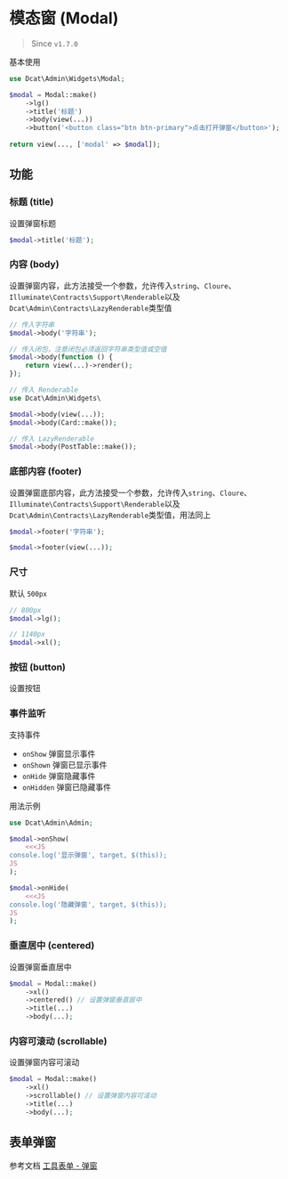 # 模态窗 (Modal)

> Since `v1.7.0`

基本使用

```php
use Dcat\Admin\Widgets\Modal;

$modal = Modal::make()
	->lg()
	->title('标题')
	->body(view(...))
	->button('<button class="btn btn-primary">点击打开弹窗</button>');
	
return view(..., ['modal' => $modal]);	
```

## 功能

### 标题 (title)

设置弹窗标题

```php
$modal->title('标题');
```

### 内容 (body)

设置弹窗内容，此方法接受一个参数，允许传入`string`、`Cloure`、`Illuminate\Contracts\Support\Renderable`以及`Dcat\Admin\Contracts\LazyRenderable`类型值

```php
// 传入字符串
$modal->body('字符串');

// 传入闭包，注意闭包必须返回字符串类型值或空值
$modal->body(function () {
	return view(...)->render();
});

// 传入 Renderable
use Dcat\Admin\Widgets\

$modal->body(view(...));
$modal->body(Card::make());

// 传入 LazyRenderable
$modal->body(PostTable::make());
```

### 底部内容 (footer)
设置弹窗底部内容，此方法接受一个参数，允许传入`string`、`Cloure`、`Illuminate\Contracts\Support\Renderable`以及`Dcat\Admin\Contracts\LazyRenderable`类型值，用法同上

```php
$modal->footer('字符串');

$modal->footer(view(...));
```

### 尺寸

默认 `500px`

```php
// 800px
$modal->lg();

// 1140px
$modal->xl();
```

### 按钮 (button)

设置按钮

### 事件监听

支持事件

- `onShow` 弹窗显示事件
- `onShown` 弹窗已显示事件
- `onHide` 弹窗隐藏事件
- `onHidden` 弹窗已隐藏事件

用法示例

```php
use Dcat\Admin\Admin;

$modal->onShow(
	<<<JS
console.log('显示弹窗', target, $(this));	
JS
);

$modal->onHide(
	<<<JS
console.log('隐藏弹窗', target, $(this));	
JS
);
``` 

### 垂直居中 (centered)

设置弹窗垂直居中

```php
$modal = Modal::make()
    ->xl()
    ->centered() // 设置弹窗垂直居中
    ->title(...)
    ->body(...);
```

### 内容可滚动 (scrollable)

设置弹窗内容可滚动

```php
$modal = Modal::make()
    ->xl()
    ->scrollable() // 设置弹窗内容可滚动
    ->title(...)
    ->body(...);
```

<a name="form"></a>
## 表单弹窗

参考文档 [工具表单 - 弹窗](https://learnku.com/docs/dcat-admin/1.x/tools-form/8125#modal)

